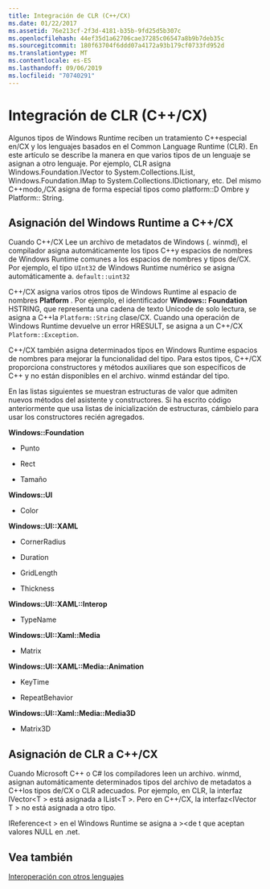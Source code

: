 ```yaml
---
title: Integración de CLR (C++/CX)
ms.date: 01/22/2017
ms.assetid: 76e213cf-2f3d-4181-b35b-9fd25d5b307c
ms.openlocfilehash: 44ef35d1a62706cae37285c06547a8b9b7deb35c
ms.sourcegitcommit: 180f63704f6ddd07a4172a93b179cf0733fd952d
ms.translationtype: MT
ms.contentlocale: es-ES
ms.lasthandoff: 09/06/2019
ms.locfileid: "70740291"
---
```

# <a name="clr-integration-ccx"></a>Integración de CLR (C++/CX)

Algunos tipos de Windows Runtime reciben un tratamiento C++especial en/CX y los lenguajes basados en el Common Language Runtime (CLR). En este artículo se describe la manera en que varios tipos de un lenguaje se asignan a otro lenguaje. Por ejemplo, CLR asigna Windows.Foundation.IVector to System.Collections.IList, Windows.Foundation.IMap to System.Collections.IDictionary, etc. Del mismo C++modo,/CX asigna de forma especial tipos como platform::D Ombre y Platform:: String.

## <a name="mapping-the-windows-runtime-to-ccx"></a>Asignación del Windows Runtime a C++/CX

Cuando C++/CX Lee un archivo de metadatos de Windows (. winmd), el compilador asigna automáticamente los tipos C++y espacios de nombres de Windows Runtime comunes a los espacios de nombres y tipos de/CX. Por ejemplo, el tipo `UInt32` de Windows Runtime numérico se asigna automáticamente a. `default::uint32`

C++/CX asigna varios otros tipos de Windows Runtime al espacio de nombres **Platform** . Por ejemplo, el identificador **Windows:: Foundation** HSTRING, que representa una cadena de texto Unicode de solo lectura, se asigna a C++la `Platform::String` clase/CX. Cuando una operación de Windows Runtime devuelve un error HRESULT, se asigna a un C++/CX `Platform::Exception`.

C++/CX también asigna determinados tipos en Windows Runtime espacios de nombres para mejorar la funcionalidad del tipo. Para estos tipos, C++/CX proporciona constructores y métodos auxiliares que son específicos de C++ y no están disponibles en el archivo. winmd estándar del tipo.

En las listas siguientes se muestran estructuras de valor que admiten nuevos métodos del asistente y constructores. Si ha escrito código anteriormente que usa listas de inicialización de estructuras, cámbielo para usar los constructores recién agregados.

**Windows::Foundation**

- Punto

- Rect

- Tamaño

**Windows::UI**

- Color

**Windows::UI::XAML**

- CornerRadius

- Duration

- GridLength

- Thickness

**Windows::UI::XAML::Interop**

- TypeName

**Windows::UI::Xaml::Media**

- Matrix

**Windows::UI::XAML::Media::Animation**

- KeyTime

- RepeatBehavior

**Windows::UI::Xaml::Media::Media3D**

- Matrix3D

## <a name="mapping-the-clr-to-ccx"></a>Asignación de CLR a C++/CX

Cuando Microsoft C++ o C# los compiladores leen un archivo. winmd, asignan automáticamente determinados tipos del archivo de metadatos a C++los tipos de/CX o CLR adecuados. Por ejemplo, en CLR, la interfaz IVector\<T > está asignada a IList\<T >. Pero en C++/CX, la interfaz\<IVector T > no está asignada a otro tipo.

IReference\<t > en el Windows Runtime se asigna a >\<de t que aceptan valores NULL en .net.

## <a name="see-also"></a>Vea también

[Interoperación con otros lenguajes](../cppcx/interoperating-with-other-languages-c-cx.md)
